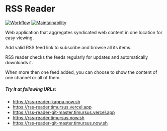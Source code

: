 # RSS Reader
[![Workflow](https://github.com/timursus/frontend-project-lvl3/workflows/Node%20CI/badge.svg)](https://github.com/timursus/frontend-project-lvl3/actions)
[![Maintainability](https://api.codeclimate.com/v1/badges/fbef2685d4816ad21b6c/maintainability)](https://codeclimate.com/github/timursus/frontend-project-lvl3/maintainability)

Web application that aggregates syndicated web content in one location for easy viewing. 

Add valid RSS feed link to subscribe and browse all its items. 

RSS reader checks the feeds regularly for updates and automatically downloads it.

When more then one feed added, you can choose to show the content of one channel or all of them.

##### Try it at following URLs:
 - https://rss-reader-kappa.now.sh
 - https://rss-reader.timursus.vercel.app
 - https://rss-reader-git-master.timursus.vercel.app
 - https://rss-reader.timursus.now.sh
 - https://rss-reader-git-master.timursus.now.sh